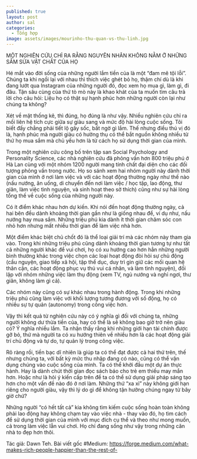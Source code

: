 ```yaml
---
published: true
layout: post
author: sal
categories:
  - Tổng hợp
image: assets/images/mourinho-thu-quan-vs-thu-linh.jpg
---
```

MỘT NGHIÊN CỨU CHỈ RA RẰNG NGUYÊN NHÂN KHÔNG NẰM Ở NHỮNG SẮM SỬA VẬT CHẤT CỦA HỌ

Hé mắt vào đời sống của những người lắm tiền của là một “đam mê tội lỗi”. Chúng ta khi ngồi lại với nhau thì thích việc ghét bỏ họ, thậm chí dù là khi đang lướt qua Instagram của những người đó, đọc xem họ mua gì, làm gì, đi đâu. Tận sâu cùng của thứ tò mò này là khao khát của ta muốn tìm câu trả lời cho câu hỏi: Liệu họ có thật sự hạnh phúc hơn những người còn lại như chúng ta không?

Xét về mặt thống kê, thì đúng, họ đúng là như vậy. Nhiều nghiên cứu chỉ ra mối liên hệ tích cực giữa sự giàu sang và mức độ hài lòng cuộc sống. Tôi biết đấy chẳng phải tiết lộ gây sốc, bất ngờ gì lắm. Thế nhưng điều thú vị đó là, hạnh phúc mà người giàu có hưởng thụ có thể bắt nguồn không nhiều từ thứ họ mua sắm mà chủ yếu hơn là từ cách họ sử dụng thời gian của mình.

Trong một nghiên cứu công bố trên tập san Social Psychology and Personality Science, các nhà nghiên cứu đã phỏng vấn hơn 800 triệu phú ở Hà Lan cùng với một nhóm 1200 người mang tính chất đại diện cho các đối tượng phỏng vấn trong nước. Họ so sánh xem hai nhóm người này dành thời gian của mình ở nơi làm việc và với các hoạt động thường ngày như thế nào (nấu nướng, ăn uống, di chuyển đến nơi làm việc / học tập, lao động, thư giãn, làm việc tình nguyện, và sinh hoạt theo sở thích) cũng như sự hài lòng tổng thế về cuộc sống của những người này.

Có ít điểm khác nhau hơn dự kiến. Khi nói đến hoạt động thường ngày, cả hai bên đều dành khoảng thời gian gần như là giống nhau để, ví dụ như, nấu nướng hay mua sắm. Những triệu phú kia dành ít thời gian chăm sóc con nhỏ hơn nhưng mất nhiều thời gian để làm việc nhà hơn.

Một điểm khác biệt chủ chốt đó là thể loại giải trí mà các nhóm này tham gia vào. Trong khi những triệu phú cũng dành khoảng thời gian tương tự như tất cả những người khác để vui chơi, họ có xu hướng cao hơn hẳn những người bình thường khác trong việc chọn các loại hoạt động đòi hỏi sự chủ động (cầu nguyện, giao tiếp xã hội, tập thể dục, duy trì gìn giữ các mối quan hệ thân cận, các hoạt động phục vụ thú vui cá nhân, và làm tình nguyện), đối lập với nhóm những việc làm thụ động (xem TV, ngủ nướng và nghỉ ngơi, thư giãn, không làm gì cả).

Các nhóm này cũng có sự khác nhau trong hành động. Trong khi những triệu phú cũng làm việc với khối lượng tương đương với số động, họ có nhiều sự tự quản (autonomy) trong công việc hơn.

Vậy thì kết quả từ nghiên cứu này có ý nghĩa gì đối với chúng ta, những người không dư thừa tiền của, hay có thể là sẽ không bao giờ trở nên giàu có? Ý nghĩa nhiều lắm. Ta nhận thấy rằng khi những giới hạn tài chính được gỡ bỏ, thứ mà người ta có xu hướng thiên về nhiều hơn là các hoạt động giải trí chủ động và tự do, tự quản lý trong công việc. 

Rõ ràng rồi, tiền bạc dĩ nhiên là giúp ta có thể đạt được cả hai thứ trên, thế nhưng chúng ta, với bất kỳ mức thu nhập đang có nào, cũng có thể vận dụng chúng vào cuộc sống của mình. Ta có thể khởi đầu một dự án thực hành. Hay là dành chút thời gian đọc sách báo cho trẻ em thiếu may mắn hơn. Hoặc như là hỏi ý kiến cấp trên để ta có thể sử dụng giải pháp sáng tạo hơn cho một vấn đề nào đó ở nơi làm. Những thứ “xa xỉ” này không giới hạn riêng cho người giàu, vậy thì lý do gì để không tận hưởng chúng ngay từ bây giờ chứ?

Những người “có hết tất cả” kia không tìm kiếm cuộc sống hoàn toàn không phải lao động hay không chạm tay vào việc nhà - thay vào đó, họ tìm cách để sử dụng thời gian của mình với mục đích cụ thể và theo như mong muốn, cả trong làm việc lẫn vui chơi. Họ chỉ đang sống như vậy trong những căn nhà to đẹp hơn thôi.

Tác giả: Dawn Teh. Bài viết gốc #Medium: https://forge.medium.com/what-makes-rich-people-happier-than-the-rest-of-
